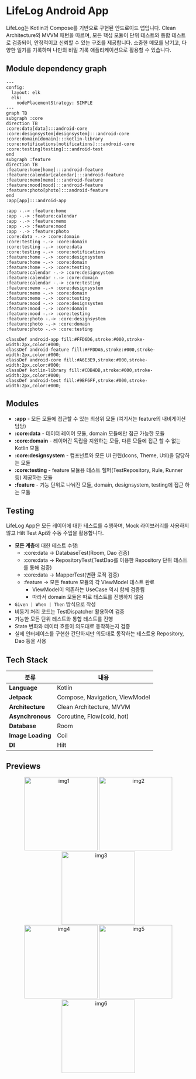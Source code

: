 # LifeLog Android App

LifeLog는 Kotlin과 Compose를 기반으로 구현된 안드로이드 앱입니다.
Clean Architecture와 MVVM 패턴을 따르며, 모든 핵심 모듈이 단위 테스트와 통합 테스트로 검증되어, 안정적이고 신뢰할 수 있는 구조를 제공합니다.
소중한 메모를 남기고, 다양한 일기를 기록하며 나만의 비밀 기록 애플리케이션으로 활용할 수 있습니다.

## Module dependency graph

```mermaid
---
config:
  layout: elk
  elk:
    nodePlacementStrategy: SIMPLE
---
graph TB
subgraph :core
direction TB
:core:data[data]:::android-core
:core:designsystem[designsystem]:::android-core
:core:domain[domain]:::kotlin-library
:core:notifications[notifications]:::android-core
:core:testing[testing]:::android-test
end
subgraph :feature
direction TB
:feature:home[home]:::android-feature
:feature:calendar[calendar]:::android-feature
:feature:memo[memo]:::android-feature
:feature:mood[mood]:::android-feature
:feature:photo[photo]:::android-feature
end
:app[app]:::android-app

:app -.-> :feature:home
:app -.-> :feature:calendar
:app -.-> :feature:memo
:app -.-> :feature:mood
:app -.-> :feature:photo
:core:data -.-> :core:domain
:core:testing -.-> :core:domain
:core:testing -.-> :core:data
:core:testing -.-> :core:notifications
:feature:home -.-> :core:designsystem
:feature:home -.-> :core:domain
:feature:home -.-> :core:testing
:feature:calendar -.-> :core:designsystem
:feature:calendar -.-> :core:domain
:feature:calendar -.-> :core:testing
:feature:memo -.-> :core:designsystem
:feature:memo -.-> :core:domain
:feature:memo -.-> :core:testing
:feature:mood -.-> :core:designsystem
:feature:mood -.-> :core:domain
:feature:mood -.-> :core:testing
:feature:photo -.-> :core:designsystem
:feature:photo -.-> :core:domain
:feature:photo -.-> :core:testing

classDef android-app fill:#FFD6D6,stroke:#000,stroke-width:2px,color:#000;
classDef android-feature fill:#FFDDA6,stroke:#000,stroke-width:2px,color:#000;
classDef android-core fill:#A6E3E9,stroke:#000,stroke-width:2px,color:#000;
classDef kotlin-library fill:#CDB4DB,stroke:#000,stroke-width:2px,color:#000;
classDef android-test fill:#9BF6FF,stroke:#000,stroke-width:2px,color:#000;
```

## Modules

- **:app** - 모든 모듈에 접근할 수 있는 최상위 모듈 (여기서는 feature의 내비게이션 담당)
- **:core:data** - 데이터 레이어 모듈, domain 모듈에만 접근 가능한 모듈
- **:core:domain** - 레이어간 독립을 지원하는 모듈, 다른 모듈에 접근 할 수 없는 Kotlin 모듈
- **:core:designsystem** - 컴포넌트와 모든 UI 관련(Icons, Theme, Util)을 담당하는 모듈
- **:core:testing** - feature 모듈용 테스트 헬퍼(TestRepository, Rule, Runner 등) 제공하는 모듈
- **:feature** - 기능 단위로 나눠진 모듈, domain, designsystem, testing에 접근 하는 모듈

## Testing

LifeLog App은 모든 레이어에 대한 테스트를 수행하며, Mock 라이브러리를 사용하지 않고 Hilt Test Api와 수동 주입을 활용합니다.

- **모든 계층**에 대한 테스트 수행:
    - :core:data -> DatabaseTest(Room, Dao 검증)
    - :core:data -> RepositoryTest(TestDao를 이용한 Repository 단위 테스트를 통해 검증)
    - :core:data -> MapperTest(변환 로직 검증)
    - :feature -> 모든 feature 모듈의 각 ViewModel 테스트 완료
        - ViewModel이 의존하는 UseCase 역시 함께 검증됨
        - 따라서 domain 모듈은 따로 테스트를 진행하지 않음
- `Given | When | Then` 방식으로 작성
- 비동기 처리 코드는 TestDispatcher 활용하여 검증
- 가능한 모든 단위 테스트와 통합 테스트를 진행
- State 변화와 데이터 흐름이 의도대로 동작하는지 검증
- 실제 인터페이스를 구현한 간단하지만 의도대로 동작하는 테스트용 Repository, Dao 등을 사용

## Tech Stack

| **분류**            | **내용**                         |
|-------------------|--------------------------------|
| **Language**      | Kotlin                         |
| **Jetpack**       | Compose, Navigation, ViewModel |
| **Architecture**  | Clean Architecture, MVVM       |
| **Asynchronous**  | Coroutine, Flow(cold, hot)     |
| **Database**      | Room                           |
| **Image Loading** | Coil                           |
| **DI**            | Hilt                           |

## Previews

<p align="center">
<img src="https://github.com/user-attachments/assets/e7afe3c9-bc1d-456e-bf47-12de91d18d46" alt="img1" width="200" />
<img src="https://github.com/user-attachments/assets/23b3baad-3861-4c10-a024-b61ae4990d95" alt="img2" width="200" />
<img src="https://github.com/user-attachments/assets/7977808c-6203-40eb-80db-5eef1aba9ac5" alt="img3" width="200" /><br>
<img src="https://github.com/user-attachments/assets/15fa726d-f823-479c-a204-edad145a7ca0" alt="img4" width="200" />
<img src="https://github.com/user-attachments/assets/ab4bfa92-f558-45ec-85a7-2d0481b9e672" alt="img5" width="200" />
<img src="https://github.com/user-attachments/assets/6b5ec8f8-bad2-4707-b938-842c3807b9be" alt="img6" width="200" />
</p>